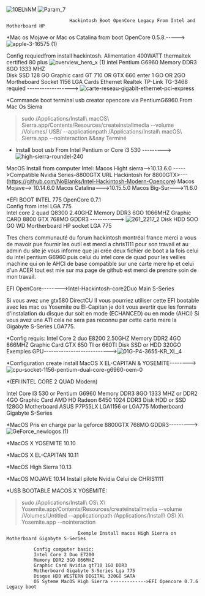 ![10ELhNM](https://github.com/user-attachments/assets/16240f19-b64f-4596-911f-437bcb135d7c)                                                                 ![Param_7](https://github.com/user-attachments/assets/dfd77bc4-8dd5-45cf-944d-a9ec2b6880b6)  

                                                                                                              

                          
                           Hackintosh Boot OpenCore Legacy From Intel and Motherboard HP

*Mac os Mojave or Mac os Catalina from boot OpenCore 0.5.8.----->![apple-3-16575 (1)](https://github.com/user-attachments/assets/d7bb3594-5b68-4700-a3eb-d762674edd8a)

Config requiedfrom install hackintosh.
Alimentation 400WATT thermaltek certified 80 plus              ![overview_hero_x (1)](https://github.com/user-attachments/assets/66d2ada6-7448-4f3b-a8b2-bea02458aace)
intel Pentium G6960 
Memory DDR3 8GO 1333 MHZ                          
Disk SSD 128 GO
Graphic card GT 710 OR GTX 660 enter 1 GO OR 2GO
Mortheboard Socket 1156 LGA
Cards Ethernet Realtek TP-Link TG-3468 requied  ------------------>  ![carte-reseau-gigabit-ethernet-pci-express](https://github.com/user-attachments/assets/8d03bf3a-eb8f-4a4a-ba54-f21446671888)

*Commande boot terminal usb creator opencore via PentiumG6960
From Mac Os Sierra

>sudo /Applications/Install\ macOS\ Sierra.app/Contents/Resources/createinstallmedia --volume /Volumes/ USB/ --applicationpath /Applications/Install\ macOS\ Sierra.app --nointeraction &&say Terminé  

* Install boot usb From Intel Pentium or Core i3 530  --------->![high-sierra-roundel-240](https://github.com/user-attachments/assets/829bb58c-7e36-4b50-b2e5-146c9d05f206)

 MacOS Install from computer Intel: 
 Macos Hight sierra-->10.13.6.0 ----->Compatible Nvidia Series-8800GTX URL Hackintosh for 8800GTX>---(https://github.com/NoBlanks/Intel-Hackintosh-Modern-Opencore) 
 Macos Mojave--> 10.14.6.0
 Macos Catalina--->10.15.5.0
 Macos Big-Sur--->11.6.0

*EFI BOOT INTEL 775 OpenCore 0.7.1                                                            
Config from intel LGA 775                                                                     
Intel core 2 quad Q8300 2.40GHZ
Memory DDR3 6GO 1066MHZ
Graphic CARD 8800 GTX 768MO GDDR3 ----------->  ![261_2217_2](https://github.com/user-attachments/assets/b1d4b16b-5588-439c-8868-aad61a18fafe)
Disk HDD 5OO GO WD
Mortherboard HP socket LGA 775

Tres chers communauté du forum hackintosh montréal france merci a vous de mavoir pue fournir les outil est merci a chris1111 pour son travail et au admin du site je vous informe que jai crée 
deux fichier de boot a la fois celui du intel pentium G6960 puis celui du intel core de quad pour les veilles machine qui on le AHCI de base compatible sur une carte mere hp et celui d'un ACER tout est mie sur ma page de github est merci de prendre soin de mon travail.

EFI OpenCore-------->Intel-Hackintosh-core2Duo Main S-Series

Si vous avez une gtx580 DirectCU II vous pourriez utiliser cette EFI bootable avec les mac os Yosemite ou El-Capitan je doit vous avertir que les formats d'instalation du disque dur soit en mode (ECHANCED)
 ou en mode (AHCI) Si vous avez une ATI cela ne sera pas reconnu par cette carte mere la Gigabyte S-Series LGA775.

*Config requis:
Intel Core 2 duo E8200 2.50GHZ
Memory DDR2 4GO 866MHZ
Graphic Card GTX 650 TI or 660TI
Disk SSD or HDD 320GO
Exemples GPU--------------------------->![01G-P4-3655-KR_XL_4](https://github.com/user-attachments/assets/6e792768-ca6a-4322-9370-7976d3eda011)



*Configuration create install MacOS X EL-CAPITAN & YOSEMITE-------->![cpu-socket-1156-pentium-dual-core-g6960-oem-0](https://github.com/user-attachments/assets/1476856c-191b-4aa0-a763-0f41ae0cd7c6)


*(EFI INTEL CORE 2 QUAD Modern) 

Intel Core I3 530 or Pentium G6960
Memory DDR3 8GO 1333 MHZ or DDR2 4GO
Graphic Card AMD HD Radeon 6450 1024 DDR3
Disk HDD or SSD 128GO 
Motherboard ASUS P7P55LX LGA1156 or LGA775 Motherboard Gigabyte S-Series

*MacOS Pris en charge par la geforce 8800GTX 768MO GDDR3---------> ![GeForce_newlogos (1)](https://github.com/user-attachments/assets/cd1bf008-3460-4a3a-9e57-b9e898a85dc0)

*MacOS X YOSEMITE 10.10


*MacOS X EL-CAPITAN 10.11


*MacOS High Sierra 10.13

*MacOS MOJAVE 10.14 Install pilote Nvidia Celui de CHRIS1111 



*USB BOOTABLE MACOS X YOSEMITE:

>sudo /Applications/Install\ OS\ X\ Yosemite.app/Contents/Resources/createinstallmedia --volume /Volumes/Untitled --applicationpath /Applications/Install\ OS\ X\ Yosemite.app --nointeraction
                              
                              
                              Exemple Install macos High Sierra on Motherboard Gigabyte S-Series
              
              Config computer basic:
              Intel Core 2 Duo E7200
              Memory DDR2 3GO 866MHZ
              Graphic Card Nvidia gt710 1GO DDR3
              Motherboard Gigabyte S-Series Lga 775
              Disque HDD WESTERN DIGITAL 320GO SATA
              OS Syteme MacOS High Sierra ------------->EFI Opencore 0.7.6 Legacy boot 
